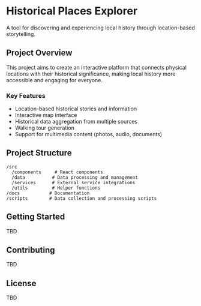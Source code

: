 # Historical Places Explorer

A tool for discovering and experiencing local history through location-based storytelling.

## Project Overview

This project aims to create an interactive platform that connects physical locations with their historical significance, making local history more accessible and engaging for everyone.

### Key Features

- Location-based historical stories and information
- Interactive map interface
- Historical data aggregation from multiple sources
- Walking tour generation
- Support for multimedia content (photos, audio, documents)

## Project Structure

```
/src
  /components     # React components
  /data          # Data processing and management
  /services      # External service integrations
  /utils         # Helper functions
/docs           # Documentation
/scripts        # Data collection and processing scripts
```

## Getting Started

TBD

## Contributing

TBD

## License

TBD